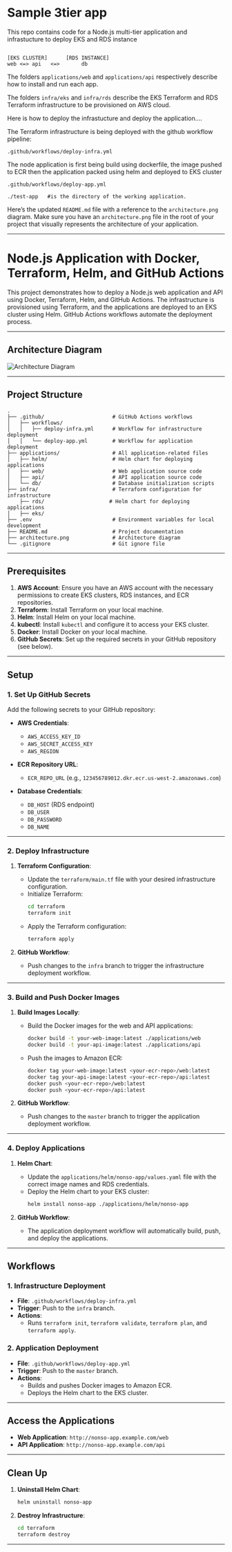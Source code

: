 # Sample 3tier app
This repo contains code for a Node.js multi-tier application and infrastucture to deploy EKS and RDS instance


```

[EKS CLUSTER]      [RDS INSTANCE]
web <=> api   <=>       db
```

The folders `applications/web` and `applications/api` respectively describe how to install and run each app.

The folders `infra/eks` and `infra/rds` describe the EKS Terraform and RDS Terraform infrastructure to be provisioned on AWS cloud.


Here is how to deploy the infrastucture and deploy the application....

The Terraform infrastructure is being deployed with the github workflow pipeline:

```
.github/workflows/deploy-infra.yml
```

The node application is first being build using dockerfile, the image pushed to ECR then the application packed using helm and deployed to EKS cluster

```
.github/workflows/deploy-app.yml
```

```
./test-app   #is the directory of the working application.
```




Here’s the updated `README.md` file with a reference to the `architecture.png` diagram. Make sure you have an `architecture.png` file in the root of your project that visually represents the architecture of your application.

---

# Node.js Application with Docker, Terraform, Helm, and GitHub Actions

This project demonstrates how to deploy a Node.js web application and API using Docker, Terraform, Helm, and GitHub Actions. The infrastructure is provisioned using Terraform, and the applications are deployed to an EKS cluster using Helm. GitHub Actions workflows automate the deployment process.

---

## **Architecture Diagram**

![Architecture Diagram](./architecture.png)

---

## **Project Structure**

```
.
├── .github/                      # GitHub Actions workflows
│   ├── workflows/
│   │   ├── deploy-infra.yml      # Workflow for infrastructure deployment
│   │   └── deploy-app.yml        # Workflow for application deployment
├── applications/                 # All application-related files
│   ├── helm/                     # Helm chart for deploying applications
│   ├── web/                      # Web application source code
│   ├── api/                      # API application source code
│   └── db/                       # Database initialization scripts
├── infra/                        # Terraform configuration for infrastructure
    ├── rds/                     # Helm chart for deploying applications
│   ├── eks/ 
├── .env                          # Environment variables for local development
├── README.md                     # Project documentation
├── architecture.png              # Architecture diagram
└── .gitignore                    # Git ignore file
```

---

## **Prerequisites**

1. **AWS Account**: Ensure you have an AWS account with the necessary permissions to create EKS clusters, RDS instances, and ECR repositories.
2. **Terraform**: Install Terraform on your local machine.
3. **Helm**: Install Helm on your local machine.
4. **kubectl**: Install `kubectl` and configure it to access your EKS cluster.
5. **Docker**: Install Docker on your local machine.
6. **GitHub Secrets**: Set up the required secrets in your GitHub repository (see below).

---

## **Setup**

### **1. Set Up GitHub Secrets**
Add the following secrets to your GitHub repository:

- **AWS Credentials**:
  - `AWS_ACCESS_KEY_ID`
  - `AWS_SECRET_ACCESS_KEY`
  - `AWS_REGION`

- **ECR Repository URL**:
  - `ECR_REPO_URL` (e.g., `123456789012.dkr.ecr.us-west-2.amazonaws.com`)

- **Database Credentials**:
  - `DB_HOST` (RDS endpoint)
  - `DB_USER`
  - `DB_PASSWORD`
  - `DB_NAME`

---

### **2. Deploy Infrastructure**
1. **Terraform Configuration**:
   - Update the `terraform/main.tf` file with your desired infrastructure configuration.
   - Initialize Terraform:
     ```bash
     cd terraform
     terraform init
     ```
   - Apply the Terraform configuration:
     ```bash
     terraform apply
     ```

2. **GitHub Workflow**:
   - Push changes to the `infra` branch to trigger the infrastructure deployment workflow.

---

### **3. Build and Push Docker Images**
1. **Build Images Locally**:
   - Build the Docker images for the web and API applications:
     ```bash
     docker build -t your-web-image:latest ./applications/web
     docker build -t your-api-image:latest ./applications/api
     ```
   - Push the images to Amazon ECR:
     ```bash
     docker tag your-web-image:latest <your-ecr-repo>/web:latest
     docker tag your-api-image:latest <your-ecr-repo>/api:latest
     docker push <your-ecr-repo>/web:latest
     docker push <your-ecr-repo>/api:latest
     ```

2. **GitHub Workflow**:
   - Push changes to the `master` branch to trigger the application deployment workflow.

---

### **4. Deploy Applications**
1. **Helm Chart**:
   - Update the `applications/helm/nonso-app/values.yaml` file with the correct image names and RDS credentials.
   - Deploy the Helm chart to your EKS cluster:
     ```bash
     helm install nonso-app ./applications/helm/nonso-app
     ```

2. **GitHub Workflow**:
   - The application deployment workflow will automatically build, push, and deploy the applications.

---

## **Workflows**

### **1. Infrastructure Deployment**
- **File**: `.github/workflows/deploy-infra.yml`
- **Trigger**: Push to the `infra` branch.
- **Actions**:
  - Runs `terraform init`, `terraform validate`, `terraform plan`, and `terraform apply`.

### **2. Application Deployment**
- **File**: `.github/workflows/deploy-app.yml`
- **Trigger**: Push to the `master` branch.
- **Actions**:
  - Builds and pushes Docker images to Amazon ECR.
  - Deploys the Helm chart to the EKS cluster.

---

## **Access the Applications**

- **Web Application**: `http://nonso-app.example.com/web`
- **API Application**: `http://nonso-app.example.com/api`

---

## **Clean Up**

1. **Uninstall Helm Chart**:
   ```bash
   helm uninstall nonso-app
   ```

2. **Destroy Infrastructure**:
   ```bash
   cd terraform
   terraform destroy
   ```

---